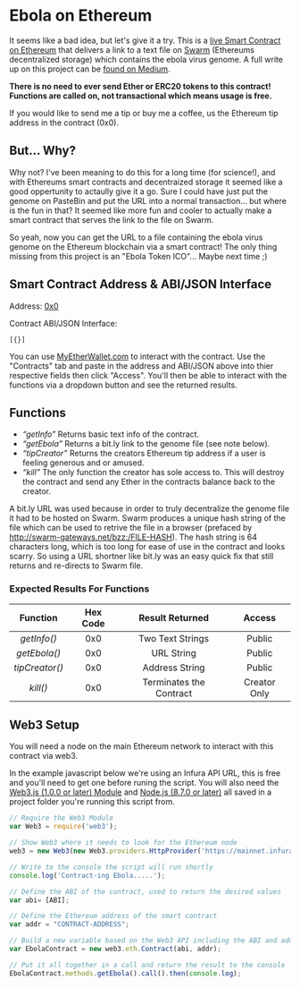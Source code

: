 # Ebola on Ethereum
It seems like a bad idea, but let's give it a try. This is a [live Smart Contract on Ethereum]() that delivers a link to a text file on [Swarm](http://swarm-gateways.net/bzz:/theswarm.eth/) (Ethereums decentralized storage) which contains the ebola virus genome. A full write up on this project can be [found on Medium]().

**There is no need to ever send Ether or ERC20 tokens to this contract! Functions are called on, not transactional which means usage is free.**

If you would like to send me a tip or buy me a coffee, us the Ethereum tip address in the contract (0x0).

## But... Why?
Why not? I've been meaning to do this for a long time (for science!), and with Ethereums smart contracts and decentraized storage it seemed like a good oppertunity to actaully give it a go. Sure I could have just put the genome on PasteBin and put the URL into a normal transaction... but where is the fun in that? It seemed like more fun and cooler to actually make a smart contract that serves the link to the file on Swarm.

So yeah, now you can get the URL to a file containing the ebola virus genome on the Ethereum blockchain via a smart contract! The only thing missing from this project is an "Ebola Token ICO"... Maybe next time ;)

## Smart Contract Address & ABI/JSON Interface
Address: [0x0]()

Contract ABI/JSON Interface:

```[{}]```

You can use [MyEtherWallet.com](https://www.myetherwallet.com/#contracts) to interact with the contract. Use the "Contracts" tab and paste in the address and ABI/JSON above into thier respective fields then click "Access". You'll then be able to interact with the functions via a dropdown button and see the returned results.

## Functions
- *“getInfo”* Returns basic text info of the contract.
- *“getEbola”* Returns a bit.ly link to the genome file (see note below).
- *“tipCreator”* Returns the creators Ethereum tip address if a user is feeling generous and or amused.
- *“kill”* The only function the creator has sole access to. This will destroy the contract and send any Ether in the contracts balance back to the creator.

A bit.ly URL was used because in order to truly decentralize the genome file it had to be hosted on Swarm. Swarm produces a unique hash string of the file which can be used to retrive the file in a browser (prefaced by http://swarm-gateways.net/bzz:/FILE-HASH). The hash string is 64 characters long, which is too long for ease of use in the contract and looks scarry. So using a URL shortner like bit.ly was an easy quick fix that still returns and re-directs to Swarm file.

### Expected Results For Functions
| Function      | Hex Code      | Result Returned | Access        |
|:-------------:|:-------------:|:---------------:|:-------------:|
| *getInfo()*   | 0x0           | Two Text Strings | Public     |
| *getEbola()*  | 0x0           | URL String       | Public     |
| *tipCreator()* | 0x0          | Address String   | Public     |
| *kill()*      | 0x0           | Terminates the Contract | Creator Only |

## Web3 Setup
You will need a node on the main Ethereum network to interact with this contract via web3.

In the example javascript below we're using an Infura API URL, this is free and you'll need to get one before runing the script. You will also need the [Web3.js (1.0.0 or later) Module](https://github.com/ethereum/web3.js/) and [Node.js (8.7.0 or later)](https://nodejs.org/en/) all saved in a project folder you're running this script from.

``` javascript
// Require the Web3 Module
var Web3 = require('web3');

// Show Web3 where it needs to look for the Ethereum node
web3 = new Web3(new Web3.providers.HttpProvider('https://mainnet.infura.io/YOUR-API-TOKEN-HERE'));

// Write to the console the script will run shortly
console.log('Contract-ing Ebola.....');

// Define the ABI of the contract, used to return the desired values
var abi= [ABI];

// Define the Ethereum address of the smart contract
var addr = "CONTRACT-ADDRESS";

// Build a new variable based on the Web3 API including the ABI and address of the contract
var EbolaContract = new web3.eth.Contract(abi, addr);

// Put it all together in a call and return the result to the console
EbolaContract.methods.getEbola().call().then(console.log);
```
